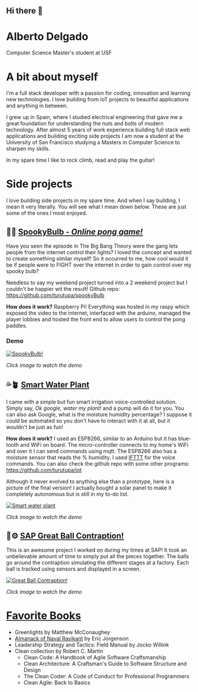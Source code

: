 ## Hi there 👋
# Alberto Delgado
Computer Science Master's student at USF

<!--
**turutupa/turutupa** is a ✨ _special_ ✨ repository because its `README.md` (this file) appears on your GitHub profile.

Here are some ideas to get you started:

- 🔭 I’m currently working on ...
- 🌱 I’m currently learning ...
- 👯 I’m looking to collaborate on ...
- 🤔 I’m looking for help with ...
- 💬 Ask me about ...
- 📫 How to reach me: ...
- 😄 Pronouns: ...
- ⚡ Fun fact: ...
-->

<div style="max-width: 768px;">

# A bit about myself
I'm a full stack developer with a passion for coding, innovation and learning new technologies. I love building from IoT projects to beautiful applications and anything in between.

I grew up in Spain, where I studied electrical engineering that gave me a great foundation for understanding the nuts and bolts of modern technology. After almost 5 years of work experience building full stack web applications and building exciting side projects I am now a student at the University of San Francisco studying a Masters in Computer Science to sharpen my skills.

In my spare time I like to rock climb, read and play the guitar!


# Side projects
I love building side projects in my spare time. And when I say building, I mean it very literally. You will see what I mean down below. These are just some of the ones I most enjoyed. 

## 👻💡 <ins>SpookyBulb -  _Online pong game!_ 
Have you seen the episode in The Big Bang Theory were the gang lets people from the internet control their lights? I loved the concept and wanted to create something similar myself! So it occurred to me, how cool would it be if people were to FIGHT over the internet in order to gain control over my spooky bulb?

Needless to say my weekend project turned into a 2 weekend project but I couldn't be happier wit the result!
Github repo: https://github.com/turutupa/spookyBulb

**How does it work?** Raspberry Pi! Everything was hosted in my raspy which exposed the video to the internet, interfaced with the arduino, managed the player lobbies and hosted the front end to allow users to control the pong paddles. 

### Demo
[![SpookyBulb!](https://img.youtube.com/vi/lD2I0SpdFXg/0.jpg)](https://youtu.be/lD2I0SpdFXg)

_Click image to watch the demo_


## 💦🪴 <ins>Smart Water Plant
I came with a simple but fun smart irrigation voice-controlled solution. Simply say, _Ok google, water my plant!_ and a pump will do it for you. You can also ask Google, what is the moisture humidity percentage? I suppose it could be automated so you don't have to interact with it at all, but it wouldn't be just as fun!

**How does it work?** I used an ESP8266, similar to an Arduino but it has blue-tooth and WiFi on board. The micro-controller connects to my home's WiFi and over it I can send commands using mqtt. The ESP8266 also has a moisture sensor that reads the % humidity. I used [IFTTT](https://ifttt.com/) for the voice commands. You can also check the github repo with some other programs: https://github.com/turutupa/iot

Although it never evolved to anything else than a prototype, here is a picture of the final version!  I actually bought a solar panel to make it completely autonomous but is still in my to-do list.

[![Smart water plant](https://lh3.googleusercontent.com/fe0zl6TViabgcyN4or7S9vydMwwtic9ALRgIx_grpzuf0rhYNeBQLs32B3DAFecG5EInnFZbGjdURMS5QhM3Zh-VmVwCoZfv0WvJlKK3TKYgqJOZmbjf4sC16Voa2cf_oPjRB-IYKA=w600-h436-p-k)](https://youtu.be/VoK4wEUCnic)

_Click image to watch the demo_

## 🏐⚙️ <ins>SAP Great Ball Contraption!
This is an awesome project I worked on during my times at SAP! It took an unbelievable amount of time to simply put all the pieces together. The balls go around the contraption simulating the different stages at a factory. Each ball is tracked using sensors and displayed in a screen.

[![Great Ball Contraption!](https://img.youtube.com/vi/teBwdyri8ic/0.jpg)](https://youtu.be/teBwdyri8ic)

_Click image to watch the demo_

# <ins>Favorite Books
- Greenlights by Matthew McConaughey 
- [Almanack of Naval Ravikant](https://www.navalmanack.com/) by Eric Jorgenson
- Leadership Strategy and Tactics: Field Manual by Jocko Willink
- Clean collection by Robert C. Martin
  - Clean Code: A Handbook of Agile Software Craftsmanship
   - Clean Architecture: A Craftsman's Guide to Software Structure and Design
   - The Clean Coder: A Code of Conduct for Professional Programmers
   - Clean Agile: Back to Basics


###### &nbsp;
</ins></ins></ins></ins></div>
